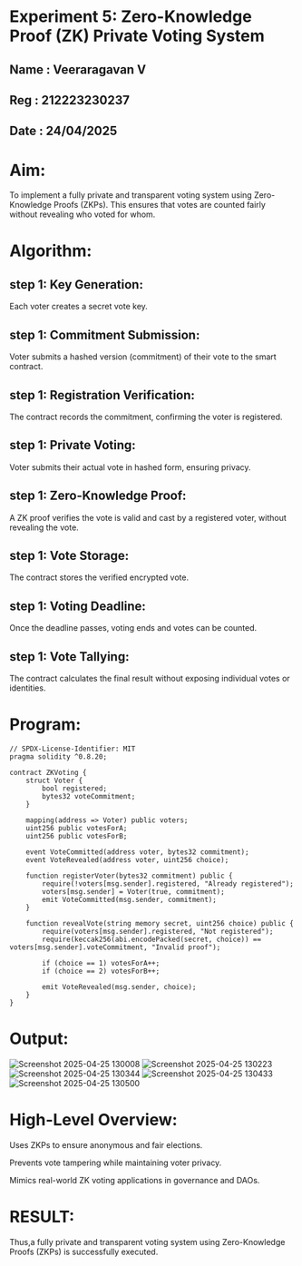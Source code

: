 # Experiment 5: Zero-Knowledge Proof (ZK) Private Voting System
## Name : Veeraragavan V
## Reg : 212223230237
## Date : 24/04/2025
# Aim:
To implement a fully private and transparent voting system using Zero-Knowledge Proofs (ZKPs). This ensures that votes are counted fairly without revealing who voted for whom.

# Algorithm:
## step 1: Key Generation:

Each voter creates a secret vote key.

## step 1: Commitment Submission:

Voter submits a hashed version (commitment) of their vote to the smart contract.

## step 1: Registration Verification:

The contract records the commitment, confirming the voter is registered.

## step 1: Private Voting:

Voter submits their actual vote in hashed form, ensuring privacy.

## step 1: Zero-Knowledge Proof:

A ZK proof verifies the vote is valid and cast by a registered voter, without revealing the vote.

## step 1: Vote Storage:

The contract stores the verified encrypted vote.

## step 1: Voting Deadline:

Once the deadline passes, voting ends and votes can be counted.

## step 1: Vote Tallying:

The contract calculates the final result without exposing individual votes or identities.


# Program:
```
// SPDX-License-Identifier: MIT
pragma solidity ^0.8.20;

contract ZKVoting {
    struct Voter {
        bool registered;
        bytes32 voteCommitment;
    }

    mapping(address => Voter) public voters;
    uint256 public votesForA;
    uint256 public votesForB;

    event VoteCommitted(address voter, bytes32 commitment);
    event VoteRevealed(address voter, uint256 choice);

    function registerVoter(bytes32 commitment) public {
        require(!voters[msg.sender].registered, "Already registered");
        voters[msg.sender] = Voter(true, commitment);
        emit VoteCommitted(msg.sender, commitment);
    }

    function revealVote(string memory secret, uint256 choice) public {
        require(voters[msg.sender].registered, "Not registered");
        require(keccak256(abi.encodePacked(secret, choice)) == voters[msg.sender].voteCommitment, "Invalid proof");

        if (choice == 1) votesForA++;
        if (choice == 2) votesForB++;

        emit VoteRevealed(msg.sender, choice);
    }
}

```
# Output:

![Screenshot 2025-04-25 130008](https://github.com/user-attachments/assets/c1b0ca62-9607-4c17-8cd3-7639cbd7994e)
![Screenshot 2025-04-25 130223](https://github.com/user-attachments/assets/0ed0ac42-4900-4067-a28f-35c9ae9678b3)
![Screenshot 2025-04-25 130344](https://github.com/user-attachments/assets/7e9c8371-2329-45bb-a090-38421bef622c)
![Screenshot 2025-04-25 130433](https://github.com/user-attachments/assets/f2eb4a4a-88e0-4001-82da-55d0c34399d6)
![Screenshot 2025-04-25 130500](https://github.com/user-attachments/assets/376cf351-3bb7-4ca5-b003-c3e09c1e03c8)



# High-Level Overview:
Uses ZKPs to ensure anonymous and fair elections.


Prevents vote tampering while maintaining voter privacy.


Mimics real-world ZK voting applications in governance and DAOs.

# RESULT: 
Thus,a fully private and transparent voting system using Zero-Knowledge Proofs (ZKPs) is successfully executed.
